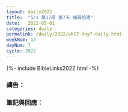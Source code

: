 ```yaml
---
layout: daily2022
title:  "5/1 第17週 第7天 補漏拾遺"
date:   2022-05-01
categories: daily
permalink: /daily/2022/wk17-day7-daily.html
weekNum: 17
dayNum: 7
cycle: 2022
---
```


{%- include BibleLinks2022.html -%}

### 禱告：

### 筆記與回應：
